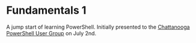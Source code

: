 # Fundamentals 1

A jump start of learning PowerShell. Initially presented to the [Chattanooga PowerShell User Group](https://www.powershellchatt.com/) on July 2nd.

